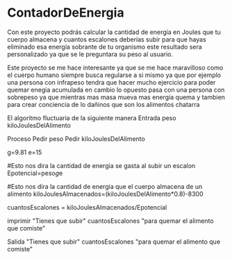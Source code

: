 # ContadorDeEnergia
Con este proyecto podrás calcular la cantidad de energía en Joules  que tu cuerpo almacena y cuantos escalones deberías subir para que hayas eliminado esa energía sobrante de tu organismo este resultado sera personalizado ya que se le preguntara su peso al usuario.

Este proyecto se me hace interesante ya que se me hace maravilloso como el cuerpo humano siempre busca regularse a si mismo ya que por ejemplo una persona con infrapeso tendra que hacer mucho ejercicio para poder quemar enegia acumulada en cambio lo opuesto pasa con una persona con sobrepeso ya que mientras mas masa mueva mas energia quema y tambien para crear conciencia de lo dañinos que son los alimentos chatarra

El algoritmo fluctuaria de la siguiente manera
Entrada
  peso
  kiloJoulesDelAlimento

Proceso
  Pedir peso
  Pedir kiloJoulesDelAlimento
  
  g=9.81
  e=15
  
  #Esto nos dira la cantidad de energia se gasta al subir un escalon
  Epotencial=peso*g*e
  
  #Esto nos dira la cantidad de energia que el cuerpo almacena de un alimento
  kiloJoulesAlmacenados=(kiloJoulesDelAlimento*0.8)-8300
  
  cuantosEscalones = kiloJoulesAlmacenados/Epotencial
  
  imprimir "Tienes que subir" cuantosEscalones "para quemar el alimento que comiste"

Salida
  "Tienes que subir" cuantosEscalones "para quemar el alimento que comiste"
